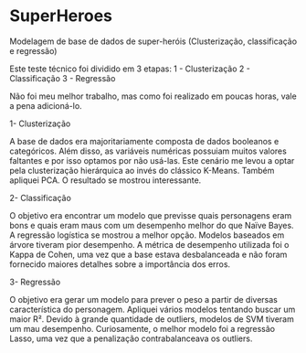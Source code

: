 # SuperHeroes
Modelagem de base de dados de super-heróis (Clusterização, classificação e regressão)

Este teste técnico foi dividido em 3 etapas:
  1 - Clusterização
  2 - Classificação
  3 - Regressão

Não foi meu melhor trabalho, mas como foi realizado em poucas horas, vale a pena adicioná-lo. 

1- Clusterização

A base de dados era majoritariamente composta de dados booleanos e categóricos. Além disso, as variáveis numéricas possuiam muitos valores faltantes e por isso optamos por não usá-las.
Este cenário me levou a optar pela clusterização hierárquica ao invés do clássico K-Means. Também apliquei PCA. O resultado se mostrou interessante.

2- Classificação

O objetivo era encontrar um modelo que previsse quais personagens eram bons e quais eram maus com um desempenho melhor do que Naïve Bayes.
A regressão logística se mostrou a melhor opção. Modelos baseados em árvore tiveram pior desempenho.
A métrica de desempenho utilizada foi o Kappa de Cohen, uma vez que a base estava desbalanceada e não foram fornecido maiores detalhes sobre a importância dos erros.

3- Regressão

O objetivo era gerar um modelo para prever o peso a partir de diversas característica do personagem.
Apliquei vários modelos tentando buscar um maior R². Devido à grande quantidade de outliers, modelos de SVM tiveram um mau desempenho.
Curiosamente, o melhor modelo foi a regressão Lasso, uma vez que a penalização contrabalanceava os outliers.

